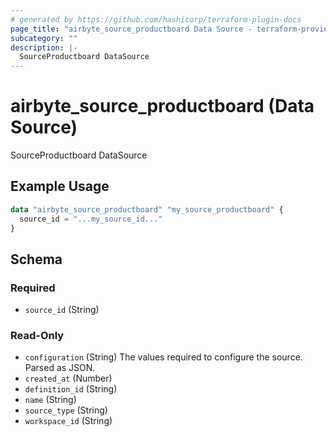 ```yaml
---
# generated by https://github.com/hashicorp/terraform-plugin-docs
page_title: "airbyte_source_productboard Data Source - terraform-provider-airbyte"
subcategory: ""
description: |-
  SourceProductboard DataSource
---
```


# airbyte_source_productboard (Data Source)

SourceProductboard DataSource

## Example Usage

```terraform
data "airbyte_source_productboard" "my_source_productboard" {
  source_id = "...my_source_id..."
}
```

<!-- schema generated by tfplugindocs -->
## Schema

### Required

- `source_id` (String)

### Read-Only

- `configuration` (String) The values required to configure the source. Parsed as JSON.
- `created_at` (Number)
- `definition_id` (String)
- `name` (String)
- `source_type` (String)
- `workspace_id` (String)
